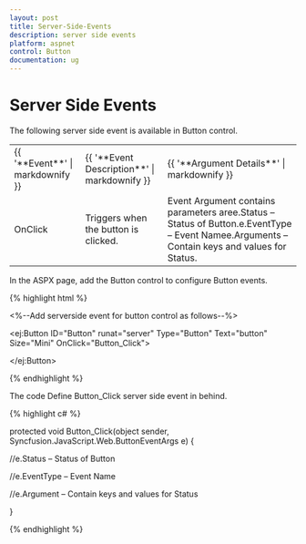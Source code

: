 ```yaml
---
layout: post
title: Server-Side-Events
description: server side events
platform: aspnet
control: Button
documentation: ug
---
```


# Server Side Events

The following server side event is available in Button control.

<table>
<tr>
<td>
{{ '**Event**' | markdownify }}</td><td>
{{ '**Event Description**' | markdownify }}</td><td>
{{ '**Argument Details**' | markdownify }}</td></tr>
<tr>
<td>
OnClick</td><td>
Triggers when the button is clicked. </td><td>
Event Argument contains parameters aree.Status – Status of Button.e.EventType – Event Namee.Arguments – Contain keys and values for Status.</td></tr>
</table>
In the ASPX page, add the Button control to configure Button events.

{% highlight html %}

<%--Add serverside event for button control as follows--%>

<ej:Button ID="Button" runat="server" Type="Button" Text="button" Size="Mini" OnClick="Button_Click">

</ej:Button>



{% endhighlight %}

The code Define Button_Click server side event in behind.

{% highlight c# %}

protected void Button_Click(object sender, Syncfusion.JavaScript.Web.ButtonEventArgs e) {

//e.Status – Status of Button

//e.EventType – Event Name

//e.Argument – Contain keys and values for Status

}



{% endhighlight %}







